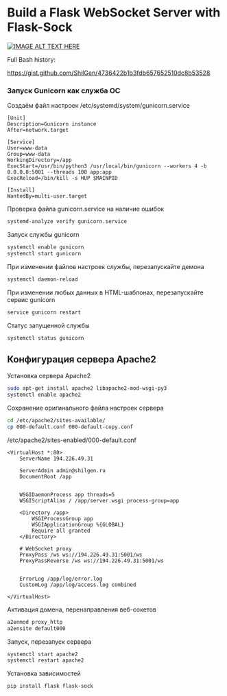 # Build a Flask WebSocket Server with Flask-Sock


[![IMAGE ALT TEXT HERE](https://img.youtube.com/vi/Rctz-kCvuwE/0.jpg)](https://www.youtube.com/watch?v=Rctz-kCvuwE)



Full Bash history:


https://gist.github.com/ShilGen/4736422b1b3fdb657652510dc8b53528

### Запуск Gunicorn как служба ОС

Создаём файл настроек /etc/systemd/system/gunicorn.service

```
[Unit]
Description=Gunicorn instance 
After=network.target

[Service]
User=www-data
Group=www-data
WorkingDirectory=/app
ExecStart=/usr/bin/python3 /usr/local/bin/gunicorn --workers 4 -b 0.0.0.0:5001 --threads 100 app:app
ExecReload=/bin/kill -s HUP $MAINPID

[Install]
WantedBy=multi-user.target
```

Проверка файла gunicorn.service на наличие ошибок

```bash
systemd-analyze verify gunicorn.service
```

Запуск службы gunicorn

```bash
systemctl enable gunicorn
systemctl start gunicorn
```

При изменении файлов настроек службы, перезапускайте демона

```bash
systemctl daemon-reload
```

При изменении любых данных в HTML-шаблонах, перезапускайте сервис gunicorn

```bash
service gunicorn restart
```

Статус запущенной службы

```bash
systemctl status gunicorn
```

## Конфигурация сервера Apache2

Установка сервера Apache2

```bash 
sudo apt-get install apache2 libapache2-mod-wsgi-py3
systemctl enable apache2
```

Сохранение оригинального файла настроек сервера

```bash
cd /etc/apache2/sites-available/ 
cp 000-default.conf 000-default-copy.conf
```

/etc/apache2/sites-enabled/000-default.conf

```
<VirtualHost *:80>
	ServerName 194.226.49.31

	ServerAdmin admin@shilgen.ru
	DocumentRoot /app


    WSGIDaemonProcess app threads=5
    WSGIScriptAlias / /app/server.wsgi process-group=app

    <Directory /app>
        WSGIProcessGroup app
        WSGIApplicationGroup %{GLOBAL}
        Require all granted
    </Directory>

    # WebSocket proxy
    ProxyPass /ws ws://194.226.49.31:5001/ws
    ProxyPassReverse /ws ws://194.226.49.31:5001/ws


	ErrorLog /app/log/error.log
	CustomLog /app/log/access.log combined

</VirtualHost>
```
Активация домена, перенаправления веб-сокетов

```bash
a2enmod proxy_http
a2ensite default000
```
Запуск, перезапуск сервера

```bash
systemctl start apache2
systemctl restart apache2
```

Установка зависимостей 

```bash
pip install flask flask-sock
```


